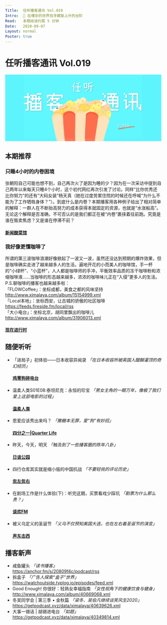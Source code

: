 ```yaml
---
Title:  任听播客通讯 Vol.019
Intro:  🐚 在嘈杂的世界找寻螺旋上升的台阶
Read:   本期阅读约需 5 分钟
Date:   2020-09-07
Layout: normal
Poster: true
---
```


# 任听播客通讯 Vol.019
![](./img/vol_019_small.png)


## 本期推荐

### 只睡4小时的内卷困境
张朝阳自己可能也想不到，自己再次火了是因为睡的少？因为在一次采访中提到自己两年以来每天只睡4个小时，这个初代网红再次引发了讨论。同样“比你优秀还比你努力”的还有“大码女装”杨天真（她在过度劳累住院的时候还在呼喊“为什么不能为了工作牺牲身体？”）。到底什么是内卷？本期播客用各种例子给出了相对简单的解释：一群人在不断抬高努力的成本获得本就固定的资源，也就是“水涨船高”。无论这个解释是否准确，不可否认的是我们都正在被“内卷”裹挟着往前跑。究竟是谁在贩卖焦虑？又是谁在停滞不前？
#### [新闻酸菜馆](https://since1989.org/feed/wasai)

### 我好像更懂咖啡了
所谓的第三波咖啡浪潮好像掀起了一波又一波，虽然还没达到预期的爆炸效果，但是咖啡确实走进了越来越多人的生活。遍地开花的小而美人的咖啡馆，手一杯的“小绿杯”、“小蓝杯”，人人都是咖啡师的手冲，平衡效率品质的冻干咖啡粉和浓缩咖啡液……当咖啡的形态越来越多，浓浓的咖啡味儿正在“入侵”更多人的生活。P.S.聊咖啡的播客也越来越多啦：  
「FLOWCoffee」：坐标成都，美食之都的风味坚持 http://www.ximalaya.com/album/15154999.xml  
「Local本地」：坐标西安，让古城的骄傲的社区咖啡 https://feeds.fireside.fm/local/rss  
「大小电台」：坐标北京，胡同里飘出的咖啡儿 http://www.ximalaya.com/album/31906013.xml
#### [现在进行时](http://www.ximalaya.com/album/15154999.xml)


## 随便听听

* 「进局子」初体验——日本收容异闻录 _「在日本收容所被英国人醍醐灌顶的奇幻经历」_
  #### [鸡零狗碎电台](http://www.ximalaya.com/album/36352469.xml)
* 温柔人类S01E08:泰坦尼克：永恒的珍宝 _「男女主角的一眼万年，像极了我们爱上这部电影的过程」_
  #### [温柔人类](http://www.ximalaya.com/album/29344196.xml)
* 恩爱应该秀出来吗？  _「撒糖本无罪，爱“狗”有妙招」_
  #### [四分之一|Quarter Life](http://www.ximalaya.com/album/39808641.xml)
* 昨天，今天，明天 _「触及到了一些播客圈的陈年八卦」_
  #### [日谈公园](http://www.ximalaya.com/album/5574153.xml)
* 四行仓库其实就是缩小版的中国抗战 _「不要轻佻的评论历史」_
  #### [忽左忽右](https://justpodmedia.com/rss/left-right.xml)
* 在剧场工作是什么体验(下)：听完这期，买票看戏少踩坑 _「剧票为什么那么贵？」_
  #### [谈欢FM](https://getpodcast.xyz/data/ximalaya/35128022.xml)
* 被义乌定义的圣诞节 _「义乌不仅预知美国大选，也在左右着圣诞节的演变」_
  #### [声东击西](https://feeds.fireside.fm/shengdongjixi/rss)


## 播客新声

* 咸鱼罐头  _「读书播客」_  
  https://anchor.fm/s/20809f4c/podcast/rss
* 拆盒子 _「广告人探索“盒子”世界」_  
  https://watchoutside.typlog.io/episodes/feed.xml
* Good Enough! 你很好：轻熟女幸福指南  _「女性视角下的健康饮食与健身」_  
  http://www.ximalaya.com/album/40669068.xml
* 冬吴同学会 | 第三季 • 金秋篇  _「梁冬、吴伯凡继续谈笑风生2020」_  
  https://getpodcast.xyz/data/ximalaya/40639626.xml
* 大事一锡话 | 胡锡进电台 _「如题」_  
  https://getpodcast.xyz/data/ximalaya/40349814.xml
